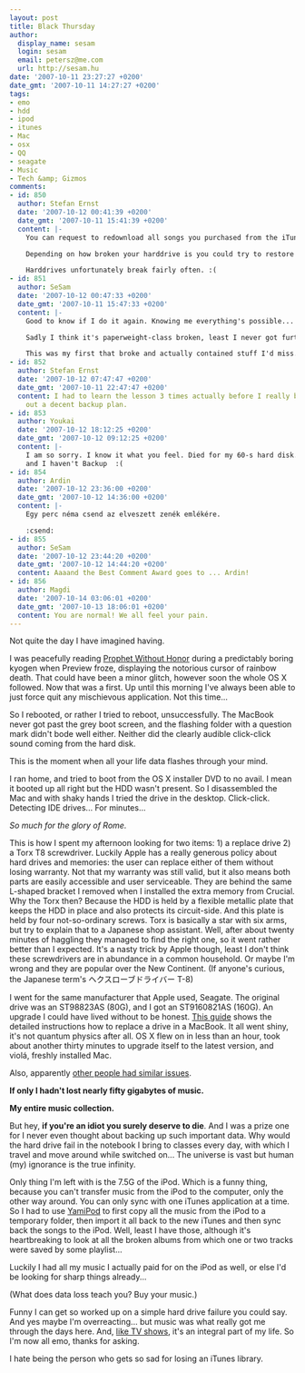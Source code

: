 ```yaml
---
layout: post
title: Black Thursday
author:
  display_name: sesam
  login: sesam
  email: petersz@me.com
  url: http://sesam.hu
date: '2007-10-11 23:27:27 +0200'
date_gmt: '2007-10-11 14:27:27 +0200'
tags:
- emo
- hdd
- ipod
- itunes
- Mac
- osx
- QQ
- seagate
- Music
- Tech &amp; Gizmos
comments:
- id: 850
  author: Stefan Ernst
  date: '2007-10-12 00:41:39 +0200'
  date_gmt: '2007-10-11 15:41:39 +0200'
  content: |-
    You can request to redownload all songs you purchased from the iTunes music store abouts every 6 months. The support folks at Apple will probably moan at non existant backups but you can at least download all purchases again quite easily.

    Depending on how broken your harddrive is you could try to restore some parts of it with Data Rescue II - work wonders on Lof's Laptop HD.

    Harddrives unfortunately break fairly often. :(
- id: 851
  author: SeSam
  date: '2007-10-12 00:47:33 +0200'
  date_gmt: '2007-10-11 15:47:33 +0200'
  content: |-
    Good to know if I do it again. Knowing me everything's possible...

    Sadly I think it's paperweight-class broken, least I never got further than "Detecting IDE drives..." at boot on the PC, it effectively hangs the boot up process.

    This was my first that broke and actually contained stuff I'd miss... :(
- id: 852
  author: Stefan Ernst
  date: '2007-10-12 07:47:47 +0200'
  date_gmt: '2007-10-11 22:47:47 +0200'
  content: I had to learn the lesson 3 times actually before I really began to work
    out a decent backup plan.
- id: 853
  author: Youkai
  date: '2007-10-12 18:12:25 +0200'
  date_gmt: '2007-10-12 09:12:25 +0200'
  content: |-
    I am so sorry. I know it what you feel. Died for my 60-s hard disk....
    and I haven't Backup  :(
- id: 854
  author: Ardin
  date: '2007-10-12 23:36:00 +0200'
  date_gmt: '2007-10-12 14:36:00 +0200'
  content: |-
    Egy perc néma csend az elveszett zenék emlékére.

    :csend:
- id: 855
  author: SeSam
  date: '2007-10-12 23:44:20 +0200'
  date_gmt: '2007-10-12 14:44:20 +0200'
  content: Aaaand the Best Comment Award goes to ... Ardin!
- id: 856
  author: Magdi
  date: '2007-10-14 03:06:01 +0200'
  date_gmt: '2007-10-13 18:06:01 +0200'
  content: You are normal! We all feel your pain.
---
```


Not quite the day I have imagined having.

I was peacefully reading [Prophet Without Honor](http://www.anarchy-online.com/wsp/anarchy/frontend.cgi?func=frontend.show&table=PUBLISH&template=drill&func_id=1107&navID=1003,1006,1107) during a predictably boring kyogen when Preview froze, displaying the notorious cursor of rainbow death. That could have been a minor glitch, however soon the whole OS X followed. Now that was a first. Up until this morning I've always been able to just force quit any mischievous application. Not this time...

So I rebooted, or rather I tried to reboot, unsuccessfully. The MacBook never got past the grey boot screen, and the flashing folder with a question mark didn't bode well either. Neither did the clearly audible click-click sound coming from the hard disk.

This is the moment when all your life data flashes through your mind.

I ran home, and tried to boot from the OS X installer DVD to no avail. I mean it booted up all right but the HDD wasn't present. So I disassembled the Mac and with shaky hands I tried the drive in the desktop. Click-click. Detecting IDE drives... For minutes...

_So much for the glory of Rome._

This is how I spent my afternoon looking for two items: 1) a replace drive 2) a Torx T8 screwdriver. Luckily Apple has a really generous policy about hard drives and memories: the user can replace either of them without losing warranty. Not that my warranty was still valid, but it also means both parts are easily accessible and user serviceable. They are behind the same L-shaped bracket I removed when I installed the extra memory from Crucial. Why the Torx then? Because the HDD is held by a flexible metallic plate that keeps the HDD in place and also protects its circuit-side. And this plate is held by four not-so-ordinary screws. Torx is basically a star with six arms, but try to explain that to a Japanese shop assistant. Well, after about twenty minutes of haggling they managed to find the right one, so it went rather better than I expected. It's a nasty trick by Apple though, least I don't think these screwdrivers are in abundance in a common household. Or maybe I'm wrong and they are popular over the New Continent. (If anyone's curious, the Japanese term's ヘクスローブドライバー T-8)

I went for the same manufacturer that Apple used, Seagate. The original drive was an ST98823AS (80G), and I got an ST9160821AS (160G). An upgrade I could have lived without to be honest. [This guide](http://www.macinstruct.com/node/130) shows the detailed instructions how to replace a drive in a MacBook. It all went shiny, it's not quantum physics after all. OS X flew on in less than an hour, took about another thirty minutes to upgrade itself to the latest version, and violá, freshly installed Mac.

Also, apparently [other people had similar issues](http://www.thingy-ma-jig.co.uk/blog/30-12-2006/mac-book-pro-hard-disk-failure).

**If only I hadn't lost nearly fifty gigabytes of music.**

**My entire music collection.**

But hey, **if you're an idiot you surely deserve to die**. And I was a prize one for I never even thought about backing up such important data. Why would the hard drive fail in the notebook I bring to classes every day, with which I travel and move around while switched on... The universe is vast but human (my) ignorance is the true infinity.

Only thing I'm left with is the 7.5G of the iPod. Which is a funny thing, because you can't transfer music from the iPod to the computer, only the other way around. You can only sync with one iTunes application at a time. So I had to use [YamiPod](http://www.yamipod.com/main/modules/home) to first copy all the music from the iPod to a temporary folder, then import it all back to the new iTunes and then sync back the songs to the iPod. Well, least I have those, although it's heartbreaking to look at all the broken albums from which one or two tracks were saved by some playlist...

Luckily I had all my music I actually paid for on the iPod as well, or else I'd be looking for sharp things already...

(What does data loss teach you? Buy your music.)

Funny I can get so worked up on a simple hard drive failure you could say. And yes maybe I'm overreacting... but music was what really got me through the days here. And, [like TV shows](http://sesam.hu/2007/10/09/new-english), it's an integral part of my life. So I'm now all emo, thanks for asking.

I hate being the person who gets so sad for losing an iTunes library.
